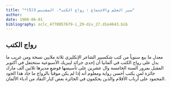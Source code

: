 ```yaml
---
title: "*سير العلم والاجتماع : رواج الكتب*. المقتبس 3(5)"
author: 
date: 1908-06-01
bibliography: oclc_4770057679-i_29-div_27.d1e4643.bib
---
```




##  رواج الكتب 


 معدل ما يبع سنوياً من كتب  شكسبير  الشاعر الإنكليزي  ثلاثة  ملايين نسخة ومن غريب ما يدل على رواج الكتب في ألمانيا أن  إحدى  جرائد ليبزيك الأسبوعية ستحتفل في أكتوبر المقبل بمرور السنة الخامسة وال  عشرين  على تأسيسها فوضع مديرها  ثلاثين  ألف  مارك جائزة لمن يكتب أحسن رواية ومعلوم أنه إذا لم يكن موقناً بالرواج ما جاد هذا الجود المحمود على أرباب الأقلام والذين يحكمون في الجائزة بعض كبار النقاد من أدباء الألمان. 

